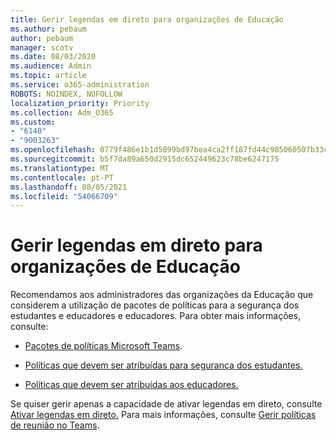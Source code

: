 ```yaml
---
title: Gerir legendas em direto para organizações de Educação
ms.author: pebaum
author: pebaum
manager: scotv
ms.date: 08/03/2020
ms.audience: Admin
ms.topic: article
ms.service: o365-administration
ROBOTS: NOINDEX, NOFOLLOW
localization_priority: Priority
ms.collection: Adm_O365
ms.custom:
- "6140"
- "9003263"
ms.openlocfilehash: 0779f486e1b1d5099bd97bea4ca2ff187fd44c985060507b33cb00a1c6c1d4c2
ms.sourcegitcommit: b5f7da89a650d2915dc652449623c78be6247175
ms.translationtype: MT
ms.contentlocale: pt-PT
ms.lasthandoff: 08/05/2021
ms.locfileid: "54066709"
---
```

# <a name="managing-live-captions-for-education-organizations"></a>Gerir legendas em direto para organizações de Educação

Recomendamos aos administradores das organizações da Educação que considerem a utilização de pacotes de políticas para a segurança dos estudantes e educadores e educadores. Para obter mais informações, consulte:  

- [Pacotes de políticas Microsoft Teams](https://docs.microsoft.com/microsoftteams/policy-packages-edu#policy-packages-in-microsoft-teams).  
    
- [Políticas que devem ser atribuídas para segurança dos estudantes.](https://docs.microsoft.com/microsoftteams/policy-packages-edu#policies-that-should-be-assigned-for-student-safety)

- [Políticas que devem ser atribuídas aos educadores.](https://docs.microsoft.com/microsoftteams/policy-packages-edu#policies-that-should-be-assigned-for-educators)

Se quiser gerir apenas a capacidade de ativar legendas em direto, consulte [Ativar legendas em direto.](https://docs.microsoft.com/microsoftteams/meeting-policies-in-teams#enable-live-captions) Para mais informações, consulte [Gerir políticas de reunião no Teams](https://docs.microsoft.com/microsoftteams/meeting-policies-in-teams).